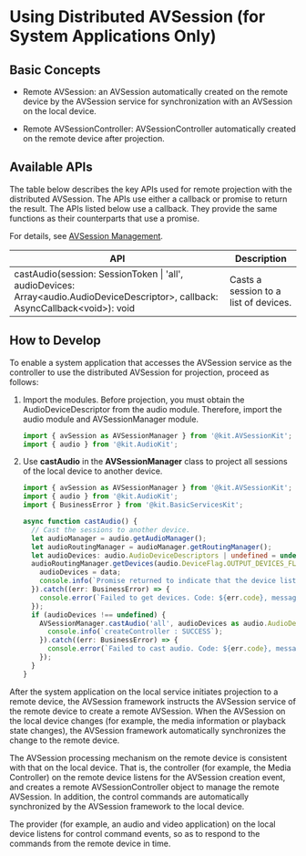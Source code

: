 # Using Distributed AVSession (for System Applications Only)
<!--Kit: AVSession Kit-->
<!--Subsystem: Multimedia-->
<!--Owner: @ccfriend; @liao_qian-->
<!--SE: @ccfriend-->
<!--TSE: @chenmingxi1_huawei-->

## Basic Concepts

- Remote AVSession: an AVSession automatically created on the remote device by the AVSession service for synchronization with an AVSession on the local device.

- Remote AVSessionController: AVSessionController automatically created on the remote device after projection.

## Available APIs

The table below describes the key APIs used for remote projection with the distributed AVSession. The APIs use either a callback or promise to return the result. The APIs listed below use a callback. They provide the same functions as their counterparts that use a promise.

For details, see [AVSession Management](../../reference/apis-avsession-kit/arkts-apis-avsession.md).

| API| Description|
| -------- | -------- |
| castAudio(session: SessionToken \| 'all', audioDevices: Array&lt;audio.AudioDeviceDescriptor&gt;, callback: AsyncCallback&lt;void&gt;): void | Casts a session to a list of devices.|

## How to Develop

To enable a system application that accesses the AVSession service as the controller to use the distributed AVSession for projection, proceed as follows:

1. Import the modules. Before projection, you must obtain the AudioDeviceDescriptor from the audio module. Therefore, import the audio module and AVSessionManager module.
   
   ```ts
   import { avSession as AVSessionManager } from '@kit.AVSessionKit';
   import { audio } from '@kit.AudioKit';
   ```
   
2. Use **castAudio** in the **AVSessionManager** class to project all sessions of the local device to another device.

   ```ts
   import { avSession as AVSessionManager } from '@kit.AVSessionKit';
   import { audio } from '@kit.AudioKit';
   import { BusinessError } from '@kit.BasicServicesKit';
   
   async function castAudio() {
     // Cast the sessions to another device.
     let audioManager = audio.getAudioManager();
     let audioRoutingManager = audioManager.getRoutingManager();
     let audioDevices: audio.AudioDeviceDescriptors | undefined = undefined;
     audioRoutingManager.getDevices(audio.DeviceFlag.OUTPUT_DEVICES_FLAG).then((data) => {
       audioDevices = data;
       console.info(`Promise returned to indicate that the device list is obtained.`);
     }).catch((err: BusinessError) => {
       console.error(`Failed to get devices. Code: ${err.code}, message: ${err.message}`);
     });
     if (audioDevices !== undefined) {
       AVSessionManager.castAudio('all', audioDevices as audio.AudioDeviceDescriptors).then(() => {
         console.info(`createController : SUCCESS`);
       }).catch((err: BusinessError) => {
         console.error(`Failed to cast audio. Code: ${err.code}, message: ${err.message}`);
       });
     }
   }
   
   ```

After the system application on the local service initiates projection to a remote device, the AVSession framework instructs the AVSession service of the remote device to create a remote AVSession. When the AVSession on the local device changes (for example, the media information or playback state changes), the AVSession framework automatically synchronizes the change to the remote device.

The AVSession processing mechanism on the remote device is consistent with that on the local device. That is, the controller (for example, the Media Controller) on the remote device listens for the AVSession creation event, and creates a remote AVSessionController object to manage the remote AVSession. In addition, the control commands are automatically synchronized by the AVSession framework to the local device.

The provider (for example, an audio and video application) on the local device listens for control command events, so as to respond to the commands from the remote device in time.
